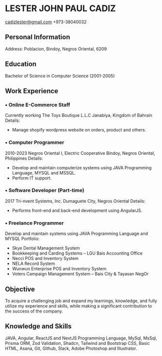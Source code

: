 # LESTER JOHN PAUL CADIZ
cadizlester@gmail.com
+973-38040032

## Personal Information
Address: Poblacion, Bindoy, Negros Oriental, 6209

## Education
Bachelor of Science in Computer Science (2001-2005)
## Work Experience
### • Online E-Commerce Staff
Currently working
The Toys Boutique L.L.C
Janabiya, Kingdom of Bahrain
Details:
- Manage shopify wordpress website on orders, product and others.
### • Computer Programmer
2010-2023
Negros Oriental I, Electric Cooperative
Bindoy, Negros Oriental, Philippines
Details:
- Develop and maintain computerize systems using JAVA Programming Language, MYSQL and MSSQL.
- Perform IT support.
### • Software Developer (Part-time)
2017
Tri-nvent Systems, Inc.
Dumaguete City, Negros Oriental
Details:
- Performs front-end and back-end development using AngularJS.
### • Freelance Programmer
Develop and maintain systems using JAVA Programming Language and MYSQL
Portfolio:
- Skye Dental Management System
- Bookkeeping and Carding Systems – LGU Bais Accounting Office
- Necci POS and Inventory System
- NELA Record System
- Wunwun Enterprise POS and Inventory System
- Voters Campaign Management System – Bais City & Tayasan NegOr

## Objective
To acquire a challenging job and expand my learnings, knowledge, and fully utilize my experience and skills, while making a significant contribution to the success of the company.

## Knowledge and Skills
JAVA, Angular, ReactJS and NextJS Programming Language, MySql, MsSql, Prisma ORM, Zod Validation, Shadcn, Tailwind and Bootstrap CSS, Basic HTML, Asana, Git, Github, Slack, Adobe Photoshop and Illustrator.
